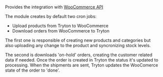 Provides the integration with [WooCommerce API](https://woocommerce.github.io/woocommerce-rest-api-docs/)

The module creates by default two cron jobs:
* Upload products from Tryton to WooCommerce
* Download orders from WooCommerce to Tryton

The first one is responsible of creating new products and categories but also uploading any change to the product and syncronizing stock levels.

The second is downloads 'on-hold' orders, creating the customer related data if needed.
Once the order is created in Tryton the status it's updated to processing.
When the shipments are sent, Tryton updates the WooComerce state of the order to 'done'.
